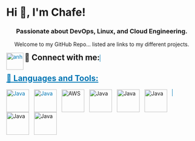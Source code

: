 <h1>Hi 👋, I'm Chafe! <a href="https://www.linkedin.com/in/chafesolomon/"> </a>
<h3 align="center">Passionate about DevOps, Linux, and Cloud Engineering.</h3>
<p align="center">Welcome to my GitHub Repo... listed are links to my different projects.</p>  

<h2 style="display: inline;">🤳 Connect with me:</h2>
<a href="https://www.linkedin.com/in/chafesolomon" style="color: #0077B5; border: 1px solid #0077B5;">
  <img align="left" alt="anh" | LinkedIn" width="45px" src="https://pngmind.com/wp-content/uploads/2019/08/Linkedin-Logo-Png-Transparent-Background-1.png" />
<br>

  
## 🧰 Languages and Tools:
<img align="left" alt="Java" width="60px" style="padding-right:10px;" src="https://cdn.jsdelivr.net/gh/devicons/devicon/icons/amazonwebservices/amazonwebservices-original-wordmark.svg"/>
<img align="left" alt="Java" width="60px" style="padding-right:10px;" src="https://cdn.jsdelivr.net/gh/devicons/devicon/icons/python/python-original.svg" />
<a href="https://github.com/ChafeSolomon/terraform">
    <img align="left" alt="AWS" width="60px" style="padding-right:10px;" src="[https://cdn.jsdelivr.net/gh/devicons/devicon/icons/amazonwebservices/amazonwebservices-original-wordmark.svg](https://cdn.jsdelivr.net/gh/devicons/devicon/icons/terraform/terraform-original.svg")"/>
</a>
<img align="left" alt="Java" width="60px" style="padding-right:10px;"src="https://cdn.jsdelivr.net/gh/devicons/devicon@latest/icons/vault/vault-original.svg"/>          
<img align="left" alt="Java" width="60px" style="padding-right:10px;" src="https://cdn.jsdelivr.net/gh/devicons/devicon/icons/linux/linux-original.svg"/>
<img align="left" alt="Java" width="60px" style="padding-right:10px;" src="https://cdn.jsdelivr.net/gh/devicons/devicon/icons/git/git-original.svg"/>       
<img align="left" alt="Java" width="60px" style="padding-right:10px;" src="https://cdn.jsdelivr.net/gh/devicons/devicon/icons/jenkins/jenkins-original.svg"/>
<img align="left" alt="Java" width="60px" style="padding-right:10px;" src="https://cdn.jsdelivr.net/gh/devicons/devicon/icons/docker/docker-original-wordmark.svg"/>
<br />
